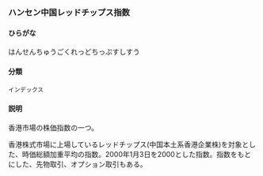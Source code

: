 <div style="display:none;">

## [あ行](securities-terms?id=あ行)
## [か行](securities-terms?id=か行)
## [さ行](securities-terms?id=さ行)
## [た行](securities-terms?id=た行)
## [な行](securities-terms?id=な行)
## [は行](securities-terms?id=は行)

</div>

### ハンセン中国レッドチップス指数

#### ひらがな

はんせんちゅうごくれっどちっぷすしすう

#### 分類

`インデックス`

#### 説明

香港市場の株価指数の一つ。
香港株式市場に上場しているレッドチップス(中国本土系香港企業株)を対象とした、時価総額加重平均の指数。2000年1月3日を2000とした指数。指数をもとにした、先物取引、オプション取引もある。

<div style="display:none;">

## [ま行](securities-terms?id=ま行)
## [や行](securities-terms?id=や行)
## [ら行](securities-terms?id=ら行)
## [わ行](securities-terms?id=わ行)
## [英数字・記号](securities-terms?id=英数字・記号)

</div>

